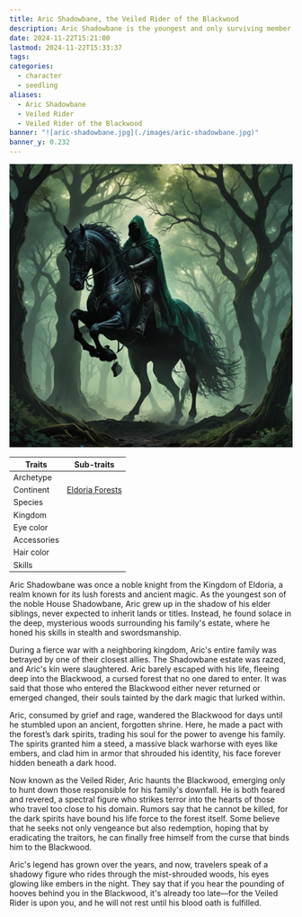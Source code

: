 ```yaml
---
title: Aric Shadowbane, the Veiled Rider of the Blackwood
description: Aric Shadowbane is the youngest and only surviving member of House Shadowbane.
date: 2024-11-22T15:21:00
lastmod: 2024-11-22T15:33:37
tags: 
categories:
  - character
  - seedling
aliases:
  - Aric Shadowbane
  - Veiled Rider
  - Veiled Rider of the Blackwood
banner: "![aric-shadowbane.jpg](./images/aric-shadowbane.jpg)"
banner_y: 0.232
---
```

  
![aric-shadowbane.jpg](./images/aric-shadowbane.jpg)  
  
| Traits      | Sub-traits          |  
| ----------- | ------------------- |  
| Archetype   |                     |  
| Continent   | [Eldoria Forests](Eldoria%20Forests.md) |  
| Species     |                     |  
| Kingdom     |                     |  
| Eye color   |                     |  
| Accessories |                     |  
| Hair color  |                     |  
| Skills      |                     |  
  
Aric Shadowbane was once a noble knight from the Kingdom of Eldoria, a realm known for its lush forests and ancient magic. As the youngest son of the noble House Shadowbane, Aric grew up in the shadow of his elder siblings, never expected to inherit lands or titles. Instead, he found solace in the deep, mysterious woods surrounding his family's estate, where he honed his skills in stealth and swordsmanship.  
  
During a fierce war with a neighboring kingdom, Aric's entire family was betrayed by one of their closest allies. The Shadowbane estate was razed, and Aric's kin were slaughtered. Aric barely escaped with his life, fleeing deep into the Blackwood, a cursed forest that no one dared to enter. It was said that those who entered the Blackwood either never returned or emerged changed, their souls tainted by the dark magic that lurked within.  
  
Aric, consumed by grief and rage, wandered the Blackwood for days until he stumbled upon an ancient, forgotten shrine. Here, he made a pact with the forest’s dark spirits, trading his soul for the power to avenge his family. The spirits granted him a steed, a massive black warhorse with eyes like embers, and clad him in armor that shrouded his identity, his face forever hidden beneath a dark hood.  
  
Now known as the Veiled Rider, Aric haunts the Blackwood, emerging only to hunt down those responsible for his family's downfall. He is both feared and revered, a spectral figure who strikes terror into the hearts of those who travel too close to his domain. Rumors say that he cannot be killed, for the dark spirits have bound his life force to the forest itself. Some believe that he seeks not only vengeance but also redemption, hoping that by eradicating the traitors, he can finally free himself from the curse that binds him to the Blackwood.  
  
Aric's legend has grown over the years, and now, travelers speak of a shadowy figure who rides through the mist-shrouded woods, his eyes glowing like embers in the night. They say that if you hear the pounding of hooves behind you in the Blackwood, it's already too late—for the Veiled Rider is upon you, and he will not rest until his blood oath is fulfilled.  
